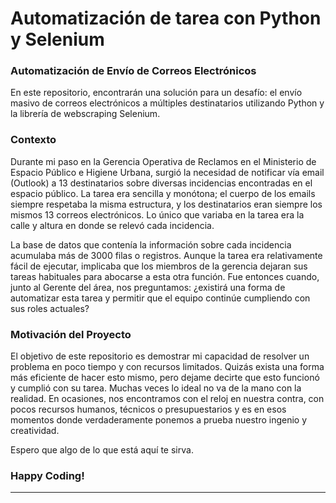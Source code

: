 # Automatización de tarea con Python y Selenium


### Automatización de Envío de Correos Electrónicos

En este repositorio, encontrarán una solución para un desafío: el envío masivo de correos electrónicos a múltiples destinatarios utilizando Python y la librería de webscraping Selenium.

### Contexto

Durante mi paso en la Gerencia Operativa de Reclamos en el Ministerio de Espacio Público e Higiene Urbana, surgió la necesidad de notificar vía email (Outlook) a 13 destinatarios sobre diversas incidencias encontradas en el espacio público. La tarea era sencilla y monótona; el cuerpo de los emails siempre respetaba la misma estructura, y los destinatarios eran siempre los mismos 13 correos electrónicos. Lo único que variaba en la tarea era la calle y altura en donde se relevó cada incidencia.

La base de datos que contenía la información sobre cada incidencia acumulaba más de 3000 filas o registros. Aunque la tarea era relativamente fácil de ejecutar, implicaba que los miembros de la gerencia dejaran sus tareas habituales para abocarse a esta otra función. Fue entonces cuando, junto al Gerente del área, nos preguntamos: ¿existirá una forma de automatizar esta tarea y permitir que el equipo continúe cumpliendo con sus roles actuales?

### Motivación del Proyecto

El objetivo de este repositorio es demostrar mi capacidad de resolver un problema en poco tiempo y con recursos limitados. Quizás exista una forma más eficiente de hacer esto mismo, pero dejame decirte que esto funcionó y cumplió con su tarea. Muchas veces lo ideal no va de la mano con la realidad. En ocasiones, nos encontramos con el reloj en nuestra contra, con pocos recursos humanos, técnicos o presupuestarios y es en esos momentos donde verdaderamente ponemos a prueba nuestro ingenio y creatividad.

Espero que algo de lo que está aquí te sirva.

### Happy Coding!

--------------------------------------------------------------
